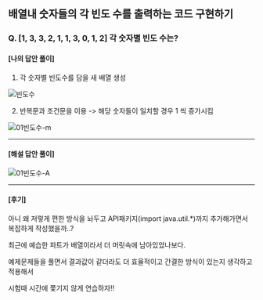 ## 배열내 숫자들의 각 빈도 수를 출력하는 코드 구현하기
### Q. [1, 3, 3, 2, 1, 1, 3, 0, 1, 2] 각 숫자별 빈도 수는?

#### [나의 답안 풀이]
1. 각 숫자별 빈도수를 담을 새 배열 생성

![빈도수](https://github.com/silverywaves/IT_ACADEMY/assets/155939946/06ea4c78-56d9-4855-acda-c406b2bee8c9)


2. 반복문과 조건문을 이용 -> 해당 숫자들이 일치할 경우 1 씩 증가시킴

![01빈도수-m](https://github.com/silverywaves/IT_ACADEMY/assets/155939946/8478196f-952a-44bc-8a01-874cca9a7377)

---

#### [해설 답안 풀이]

![01빈도수-A](https://github.com/silverywaves/IT_ACADEMY/assets/155939946/cd987502-b6c8-4527-9dc1-eab4e18e3641)



---

#### [후기]
아니 왜 저렇게 편한 방식을 놔두고 API패키지(import java.util.*)까지 추가해가면서 복잡하게 작성했을까..?


최근에 예습한 파트가 배열이라서 더 머릿속에 남아있었나보다.


예제문제들을 풀면서 결과값이 같더라도 더 효율적이고 간결한 방식이 있는지 생각하고 적용해서


시험때 시간에 쫓기지 않게 연습하자!!

